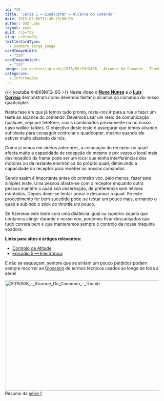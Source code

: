 ```yaml
---
id: 729
title: 'Série 1 — Quadcopter — Alcance do Comando'
date: 2015-03-05T11:45:13+00:00
author: OOZ Labs
layout: post
guid: /?p=729
slug: /s01va08/
twitterCardType:
  - summary_large_image
cardImageWidth:
  - "320"
cardImageHeight:
  - "320"
image: /wp-content/uploads/2015/06/S01VA08_-_Alcance_Do_Comando_-_Thumb.jpg
categories:
  - Informações
---
```


{{< youtube Xn8K9M1G-9Q >}}
Neste vídeo o [**Nuno Nunes**](/equipa/nuno-nunes/ "Nuno Nunes") e o [**Luís Correia**](/equipa/luis-correia/ "Luís Correia") demonstram como devemos testar o alcance do comando do nosso quadcopter.

<p style="text-align: center;">
</p>

Nesta fase em que já temos tudo pronto, resta-nos ir para a rua e fazer um teste ao alcance do comando. Devemos usar um meio de comunicação qualquer, seja por telefone, sinais combinados previamente ou no nosso caso walkie-talkies. O objectivo deste teste é assegurar que temos alcance suficiente para conseguir controlar o quadcopter, mesmo quando ele estiver muito afastado de nós.

Como já vimos em vídeos anteriores, a colocação do receptor no quad afecta muito a capacidade de recepção do mesmo e por vezes o local mais desimpedido da frame pode ser um local que tenha interferências dos motores ou da restante electrónica do próprio quad, diminuindo a capacidade do receptor para receber os nossos comandos.

Sendo assim é importante antes do primeiro voo, pelo menos, fazer este simples teste. Uma pessoa afasta-se com o receptor enquanto outra pessoa mantém o quad sob observação, de preferência sem hélices montadas. Depois deve-se tentar armar e desarmar o quad. Se este procedimento for bem sucedido pode-se testar um pouco mais, armando o quad e subindo o stick do throttle um pouco.

Se fizermos este teste com uma distância igual ou superior àquela que contamos atingir durante o nosso voo, podemos ficar descansados que tudo correrá bem e que manteremos sempre o controlo da nossa máquina voadora.

<strong title="Motores Brushless">Links para sites e artigos relevantes:</strong>

  * [Controlo de Atitude](/s01va06/ "Série 1 – Quadcopter – Controlo de Atitude")
  * <a title="Série 1 – Quadcopter – Electrónica" href="/s01e05/" target="_blank">Episódio 5 — Electrónica</a>

E não se esqueçam, sempre que se sintam um pouco perdidos podem sempre recorrer ao [Glossário](/s01-glossary/ "Glossário") de termos técnicos usados ao longo de toda a série!

[<img class="aligncenter size-large wp-image-733" src="/wp-content/uploads/2015/06/S01VA08_-_Alcance_Do_Comando_-_Thumb-1024x576.jpg" alt="S01VA08_-_Alcance_Do_Comando_-_Thumb" width="640" height="360" srcset="/wp-content/uploads/2015/06/S01VA08_-_Alcance_Do_Comando_-_Thumb-1024x576.jpg 1024w, /wp-content/uploads/2015/06/S01VA08_-_Alcance_Do_Comando_-_Thumb-300x169.jpg 300w, /wp-content/uploads/2015/06/S01VA08_-_Alcance_Do_Comando_-_Thumb-280x158.jpg 280w, /wp-content/uploads/2015/06/S01VA08_-_Alcance_Do_Comando_-_Thumb.jpg 1280w" sizes="(max-width: 640px) 100vw, 640px" />](/wp-content/uploads/2015/06/S01VA08_-_Alcance_Do_Comando_-_Thumb.jpg)Resumo da [série 1](/series/serie-1/ "Resumo da série 1")